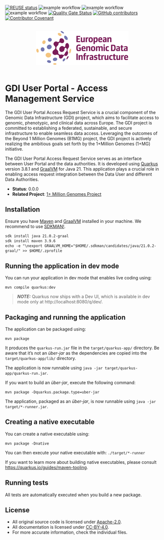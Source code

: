 <!--
SPDX-FileCopyrightText: 2024 PNED G.I.E.

SPDX-License-Identifier: CC-BY-4.0
-->

[![REUSE status](https://api.reuse.software/badge/github.com/GenomicDataInfrastructure/gdi-userportal-access-management-service)](https://api.reuse.software/info/github.com/GenomicDataInfrastructure/gdi-userportal-access-management-service)
![example workflow](https://github.com/GenomicDataInfrastructure/gdi-userportal-access-management-service/actions/workflows/main.yml/badge.svg)
![example workflow](https://github.com/GenomicDataInfrastructure/gdi-userportal-access-management-service/actions/workflows/test.yml/badge.svg)
![example workflow](https://github.com/GenomicDataInfrastructure/gdi-userportal-access-management-service/actions/workflows/release.yml/badge.svg)
[![Quality Gate Status](https://sonarcloud.io/api/project_badges/measure?project=GenomicDataInfrastructure_gdi-userportal-access-management-service&metric=alert_status)](https://sonarcloud.io/summary/new_code?id=GenomicDataInfrastructure_gdi-userportal-access-management-service)
[![GitHub contributors](https://img.shields.io/github/contributors/GenomicDataInfrastructure/gdi-userportal-access-management-service)](https://github.com/GenomicDataInfrastructure/gdi-userportal-access-management-service/graphs/contributors)
[![Contributor Covenant](https://img.shields.io/badge/Contributor%20Covenant-2.1-4baaaa.svg)](code_of_conduct.md)

<div style="display: flex; justify-content: center; padding: 20px;">
  <img src="gdi_logo.svg" alt="Genomic Data Infrastructure Logo" width="300">
</div>

# GDI User Portal - Access Management Service

The GDI User Portal Access Request Service is a crucial component of the Genomic Data Infrastructure (GDI) project, which aims to facilitate access to genomic, phenotypic, and clinical data across Europe. The GDI project is committed to establishing a federated, sustainable, and secure infrastructure to enable seamless data access. Leveraging the outcomes of the Beyond 1 Million Genomes (B1MG) project, the GDI project is actively realizing the ambitious goals set forth by the 1+Million Genomes (1+MG) initiative.

The GDI User Portal Access Request Service serves as an interface between User Portal and the data authorities. It is developed using [Quarkus](https://quarkus.io/) version 3.8.1 and [GraalVM](https://www.graalvm.org/) for Java 21. This application plays a crucial role in enabling access request integration between the Data User and different Data Authorities.

- **Status**: 0.0.0
- **Related Project**: [1+ Million Genomes Project](https://gdi.onemilliongenomes.eu/)

## Installation

Ensure you have [Maven](https://maven.apache.org/) and [GraalVM](https://www.graalvm.org/) installed in your machine. We recommend to use [SDKMAN!](https://sdkman.io/).

```shell script
sdk install java 21.0.2-graal
sdk install maven 3.9.6
echo -e "\nexport GRAALVM_HOME="$HOME/.sdkman/candidates/java/21.0.2-graal/" >> $HOME/.zprofile
```

## Running the application in dev mode

You can run your application in dev mode that enables live coding using:
```shell script
mvn compile quarkus:dev
```

> **_NOTE:_**  Quarkus now ships with a Dev UI, which is available in dev mode only at http://localhost:8080/q/dev/.

## Packaging and running the application

The application can be packaged using:
```shell script
mvn package
```
It produces the `quarkus-run.jar` file in the `target/quarkus-app/` directory.
Be aware that it’s not an _über-jar_ as the dependencies are copied into the `target/quarkus-app/lib/` directory.

The application is now runnable using `java -jar target/quarkus-app/quarkus-run.jar`.

If you want to build an _über-jar_, execute the following command:
```shell script
mvn package -Dquarkus.package.type=uber-jar
```

The application, packaged as an _über-jar_, is now runnable using `java -jar target/*-runner.jar`.

## Creating a native executable

You can create a native executable using: 
```shell script
mvn package -Dnative
```

You can then execute your native executable with: `./target/*-runner`

If you want to learn more about building native executables, please consult https://quarkus.io/guides/maven-tooling.

## Running tests

All tests are automatically executed when you build a new package.

## License

- All original source code is licensed under [Apache-2.0](./LICENSES/Apache-2.0.txt).
- All documentation is licensed under [CC-BY-4.0](./LICENSES/CC-BY-4.0.txt).
- For more accurate information, check the individual files.
